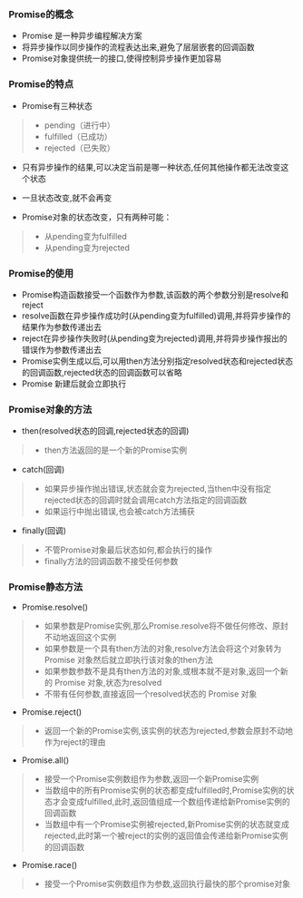 ### Promise的概念
* Promise 是一种异步编程解决方案
* 将异步操作以同步操作的流程表达出来,避免了层层嵌套的回调函数
* Promise对象提供统一的接口,使得控制异步操作更加容易

### Promise的特点
* Promise有三种状态

> * pending（进行中）
> * fulfilled（已成功）
> * rejected（已失败）

* 只有异步操作的结果,可以决定当前是哪一种状态,任何其他操作都无法改变这个状态

* 一旦状态改变,就不会再变

* Promise对象的状态改变，只有两种可能：

>* 从pending变为fulfilled
>* 从pending变为rejected

### Promise的使用
* Promise构造函数接受一个函数作为参数,该函数的两个参数分别是resolve和reject
* resolve函数在异步操作成功时(从pending变为fulfilled)调用,并将异步操作的结果作为参数传递出去
* reject在异步操作失败时(从pending变为rejected)调用,并将异步操作报出的错误作为参数传递出去
* Promise实例生成以后,可以用then方法分别指定resolved状态和rejected状态的回调函数,rejected状态的回调函数可以省略
* Promise 新建后就会立即执行

### Promise对象的方法
* then(resolved状态的回调,rejected状态的回调)

> * then方法返回的是一个新的Promise实例

* catch(回调)

> * 如果异步操作抛出错误,状态就会变为rejected,当then中没有指定rejected状态的回调时就会调用catch方法指定的回调函数 
> * 如果运行中抛出错误,也会被catch方法捕获

* finally(回调)

> * 不管Promise对象最后状态如何,都会执行的操作
> * finally方法的回调函数不接受任何参数 

### Promise静态方法

* Promise.resolve()

> * 如果参数是Promise实例,那么Promise.resolve将不做任何修改、原封不动地返回这个实例 
> * 如果参数是一个具有then方法的对象,resolve方法会将这个对象转为 Promise 对象然后就立即执行该对象的then方法
> * 如果参数参数不是具有then方法的对象,或根本就不是对象,返回一个新的 Promise 对象,状态为resolved
> * 不带有任何参数,直接返回一个resolved状态的 Promise 对象

* Promise.reject()

> * 返回一个新的Promise实例,该实例的状态为rejected,参数会原封不动地作为reject的理由

* Promise.all()

> * 接受一个Promise实例数组作为参数,返回一个新Promise实例
> * 当数组中的所有Promise实例的状态都变成fulfilled时,Promise实例的状态才会变成fulfilled,此时,返回值组成一个数组传递给新Promise实例的回调函数
> * 当数组中有一个Promise实例被rejected,新Promise实例的状态就变成rejected,此时第一个被reject的实例的返回值会传递给新Promise实例的回调函数

* Promise.race()

> * 接受一个Promise实例数组作为参数,返回执行最快的那个promise对象 
